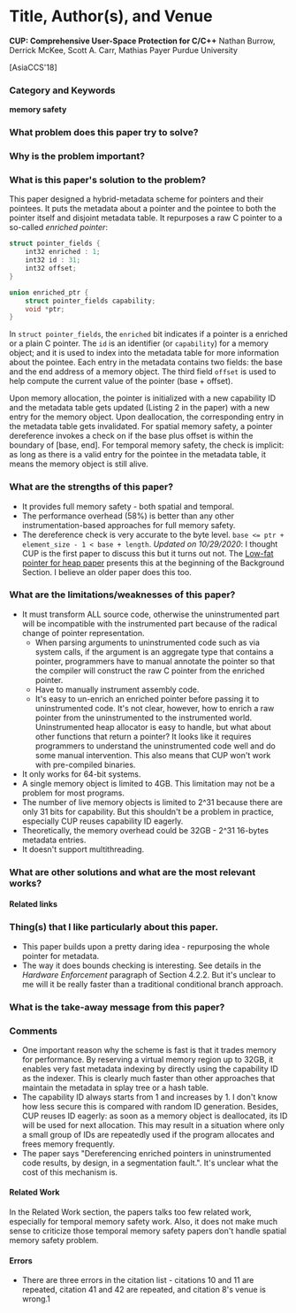 # Title, Author(s), and Venue
**CUP: Comprehensive User-Space Protection for C/C++**
Nathan Burrow, Derrick McKee, Scott A. Carr, Mathias Payer
Purdue University

[AsiaCCS'18]

### Category and Keywords
**memory safety**

### What problem does this paper try to solve?

### Why is the problem important?

### What is this paper's solution to the problem?
This paper designed a hybrid-metadata scheme for pointers and their pointees.
It puts the metadata about a pointer and the pointee to both the pointer itself
and disjoint metadata table. It repurposes a raw C pointer to a so-called
*enriched pointer*:

```C
struct pointer_fields {
    int32 enriched : 1;
    int32 id : 31;
    int32 offset;
}

union enriched_ptr {
    struct pointer_fields capability;
    void *ptr;
}
```

In `struct pointer_fields`, the `enriched` bit indicates if a pointer is
a enriched or a plain C pointer. The `id` is an identifier (or `capability`)
for a memory object; and it is used to index into the metadata table for more
information about the pointee. Each entry in the metadata contains two fields:
the base and the end address of a memory object. The third field `offset`
is used to help compute the current value of the pointer (base + offset).

Upon memory allocation, the pointer is initialized with a new capability ID
and the metadata table gets updated (Listing 2 in the paper) with a new entry
for the memory object. Upon deallocation, the corresponding entry in
the metadata table gets invalidated.
For spatial memory safety, a pointer dereference invokes a check on
if the base plus offset is within the boundary of [base, end].
For temporal memory safety, the check is implicit: as long as there is
a valid entry for the pointee in the metadata table, it means the
memory object is still alive.

### What are the strengths of this paper?
- It provides full memory safety - both spatial and temporal.
- The performance overhead (58%) is better than any other instrumentation-based
  approaches for full memory safety.
- The dereference check is very accurate to the byte level.
  `base <= ptr + element_size - 1 < base + length`.
  *Updated on 10/29/2020*: I thought CUP is the first paper to discuss this but
  it turns out not. The [Low-fat pointer for heap
  paper](https://dl.acm.org/doi/abs/10.1145/2892208.2892212) presents this
  at the beginning of the Background Section. I believe an older paper does
  this too.

### What are the limitations/weaknesses of this paper?
- It must transform ALL source code, otherwise the uninstrumented part will
  be incompatible with the instrumented part because of the radical change
  of pointer representation.
  - When parsing arguments to uninstrumented code such as via system calls,
    if the argument is an aggregate type that contains a pointer,
    programmers have to manual annotate the pointer so that the compiler will
    construct the raw C pointer from the enriched pointer.
  - Have to manually instrument assembly code.
  - It's easy to un-enrich an enriched pointer before passing it to
    uninstrumented code. It's not clear, however, how to enrich a raw pointer
    from the uninstrumented to the instrumented world. Uninstrumented heap
    allocator is easy to handle, but what about other functions that return
    a pointer? It looks like it requires programmers to understand the
    uninstrumented code well and do some manual intervention.
    This also means that CUP won't work with pre-compiled binaries.
- It only works for 64-bit systems.
- A single memory object is limited to 4GB. This limitation may not be a
  problem for most programs.
- The number of live memory objects is limited to 2^31 because there are only
  31 bits for capability. But this shouldn't be a problem in practice,
  especially CUP reuses capability ID eagerly.
- Theoretically, the memory overhead could be 32GB - 2^31 16-bytes metadata
  entries.
- It doesn't support multithreading.

### What are other solutions and what are the most relevant works?

#### Related links

### Thing(s) that I like particularly about this paper.
- This paper builds upon a pretty daring idea - repurposing the whole pointer
  for metadata.
- The way it does bounds checking is interesting. See details in the
  *Hardware Enforcement* paragraph of Section 4.2.2. But it's unclear to me
  will it be really faster than a traditional conditional branch approach.

### What is the take-away message from this paper?

### Comments
- One important reason why the scheme is fast is that it trades
  memory for performance.  By reserving a virtual memory region up to 32GB,
  it enables very fast metadata indexing by directly using the capability ID
  as the indexer. This is clearly much faster than other approaches that
  maintain the metadata in splay tree or a hash table.
- The capability ID always starts from 1 and increases by 1. I don't know how
  less secure this is compared with random ID generation.
  Besides, CUP reuses ID eagerly: as soon as a memory object is deallocated,
  its ID will be used for next allocation. This may result in a situation where
  only a small group of IDs are repeatedly used if the program allocates
  and frees memory frequently.
- The paper says "Dereferencing enriched pointers in uninstrumented code
  results, by design, in a segmentation fault.". It's unclear what the
  cost of this mechanism is.

#### Related Work
In the Related Work section, the papers talks too few related work, especially
for temporal memory safety work. Also, it does not make much sense to
criticize those temporal memory safety papers don't handle spatial memory
safety problem.

#### Errors
- There are three errors in the citation list - citations 10 and 11 are
  repeated, citation 41 and 42 are repeated, and citation 8's venue is wrong.1
